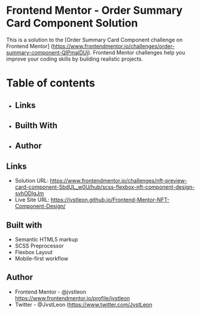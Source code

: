 # Frontend Mentor - Order Summary Card Component Solution

This is a solution to the [Order Summary Card Component challenge on Frontend Mentor] (https://www.frontendmentor.io/challenges/order-summary-component-QlPmajDUj). 
Frontend Mentor challenges help you improve your coding skills by building realistic projects. 

# Table of contents

- ## Links
- ## Builth With
- ## Author



## Links

- Solution URL: https://www.frontendmentor.io/challenges/nft-preview-card-component-SbdUL_w0U/hub/scss-flexbox-nft-component-design-svhODlgJm
- Live Site URL: https://jvstleon.github.io/Frontend-Mentor-NFT-Component-Design/


## Built with

- Semantic HTML5 markup
- SCSS Preprocessor
- Flexbox Layout
- Mobile-first workflow


## Author

- Frontend Mentor - @jvstleon https://www.frontendmentor.io/profile/jvstleon
- Twitter - @JvstLeon (https://www.twitter.com/JvstLeon
